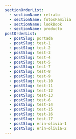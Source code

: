 ```yaml
---
sectionOrderList:
  - sectionName: retrato
  - sectionName: fotosFamilia
  - sectionName: lookBook
  - sectionName: producto
postOrderList:
  - postSlug: portada
  - postSlug: test-1
  - postSlug: test-2
  - postSlug: test-3
  - postSlug: test-4
  - postSlug: test-5
  - postSlug: test-7
  - postSlug: test-8
  - postSlug: test-9
  - postSlug: test-10
  - postSlug: test-11
  - postSlug: test-12
  - postSlug: test-13
  - postSlug: test-6
  - postSlug: test-14
  - postSlug: test-15
  - postSlug: test-16
  - postSlug: test-17
  - postSlug: erin-olivia-1
  - postSlug: erin-olivia-2
---
```


